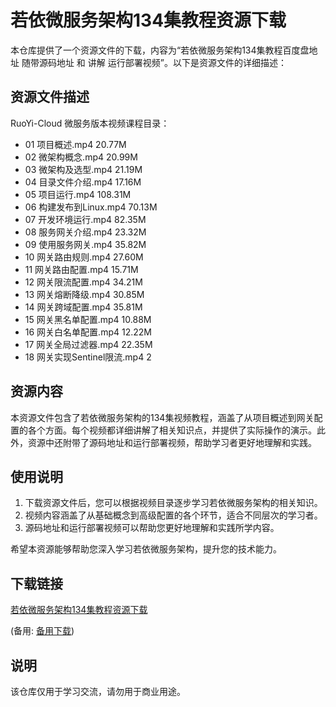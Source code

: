 # 若依微服务架构134集教程资源下载

本仓库提供了一个资源文件的下载，内容为“若依微服务架构134集教程百度盘地址 随带源码地址 和 讲解 运行部署视频”。以下是资源文件的详细描述：

## 资源文件描述

RuoYi-Cloud 微服务版本视频课程目录：

- 01 项目概述.mp4  20.77M
- 02 微架构概念.mp4  20.99M
- 03 微架构及选型.mp4  21.19M
- 04 目录文件介绍.mp4  17.16M
- 05 项目运行.mp4  108.31M
- 06 构建发布到Linux.mp4  70.13M
- 07 开发环境运行.mp4  82.35M
- 08 服务网关介绍.mp4  23.32M
- 09 使用服务网关.mp4  35.82M
- 10 网关路由规则.mp4  27.60M
- 11 网关路由配置.mp4  15.71M
- 12 网关限流配置.mp4  34.21M
- 13 网关熔断降级.mp4  30.85M
- 14 网关跨域配置.mp4  35.81M
- 15 网关黑名单配置.mp4  10.88M
- 16 网关白名单配置.mp4  12.22M
- 17 网关全局过滤器.mp4  22.35M
- 18 网关实现Sentinel限流.mp4  2

## 资源内容

本资源文件包含了若依微服务架构的134集视频教程，涵盖了从项目概述到网关配置的各个方面。每个视频都详细讲解了相关知识点，并提供了实际操作的演示。此外，资源中还附带了源码地址和运行部署视频，帮助学习者更好地理解和实践。

## 使用说明

1. 下载资源文件后，您可以根据视频目录逐步学习若依微服务架构的相关知识。
2. 视频内容涵盖了从基础概念到高级配置的各个环节，适合不同层次的学习者。
3. 源码地址和运行部署视频可以帮助您更好地理解和实践所学内容。

希望本资源能够帮助您深入学习若依微服务架构，提升您的技术能力。

## 下载链接
[若依微服务架构134集教程资源下载](https://pan.quark.cn/s/fb73dfa00d24) 

(备用: [备用下载](https://pan.baidu.com/s/1FWlUIkYQ40QBfo1lX_cdwA?pwd=1234))

## 说明

该仓库仅用于学习交流，请勿用于商业用途。

